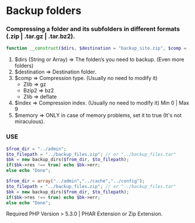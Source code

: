 # Backup folders

### Compressing a folder and its subfolders in different formats (.zip | .tar.gz | .tar.bz2).

```php
function __construct($dirs, $destination = "backup_site.zip", $comp = 'gz', $index = 9, $memory = false) {}
```


1. $dirs (String or Array) => The folder/s you need to backup. (Even more folders)
1. $destination => Destination folder.
1. $comp => Compression type. (Usually no need to modify it)
	- Zlib => gz
    - Bzip2 => bz2 
    - Zlib => deflate
1. $index => Compression index. (Usually no need to modify it) Min 0 | Max 9
1. $memory => ONLY in case of memory problems, set it to true (It's not miraculous).

### USE

```php
$from_dir = "../admin";
$to_filepath = "../backup_files.zip"; // or "../backup_files.tar"
$bk = new backup_dirs($from_dir, $to_filepath);
if($bk->res !== true) echo $bk->err;
else echo "Done";
```

```php
$from_dir = array("../admin","../cache","../config");
$to_filepath = "../backup_files.zip"; // or "../backup_files.tar"
$bk = new backup_dirs($from_dir, $to_filepath);
if($bk->res !== true) echo $bk->err;
else echo "Done";
```
Required PHP Version > 5.3.0 | PHAR Extension or Zip Extension.